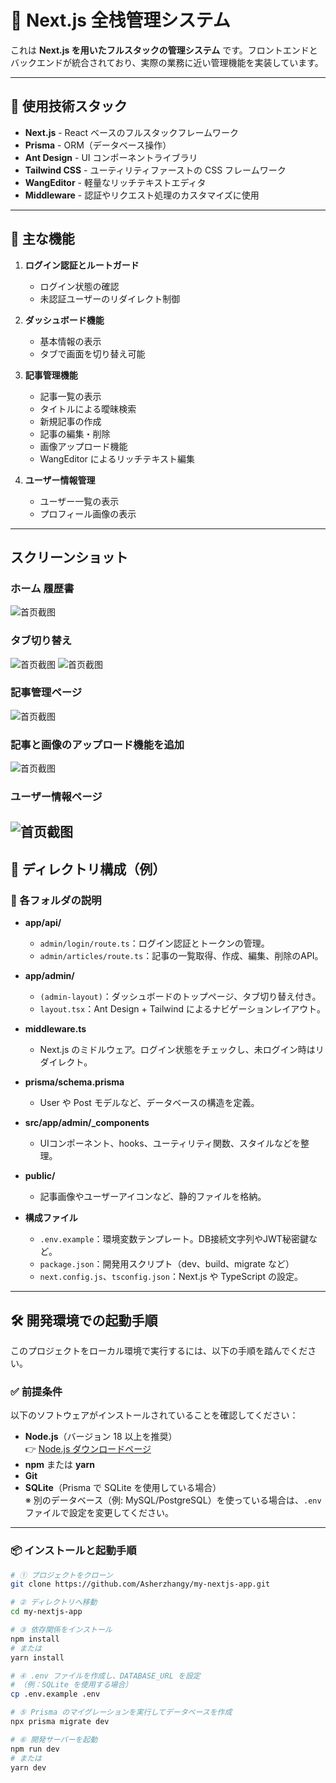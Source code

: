 
# 📝 Next.js 全栈管理システム

これは **Next.js を用いたフルスタックの管理システム** です。フロントエンドとバックエンドが統合されており、実際の業務に近い管理機能を実装しています。

---

## 🚀 使用技術スタック

- **Next.js** - React ベースのフルスタックフレームワーク  
- **Prisma** - ORM（データベース操作）  
- **Ant Design** - UI コンポーネントライブラリ  
- **Tailwind CSS** - ユーティリティファーストの CSS フレームワーク  
- **WangEditor** - 軽量なリッチテキストエディタ  
- **Middleware** - 認証やリクエスト処理のカスタマイズに使用

---

## 🔧 主な機能

1. **ログイン認証とルートガード**  
   - ログイン状態の確認  
   - 未認証ユーザーのリダイレクト制御

2. **ダッシュボード機能**  
   - 基本情報の表示  
   - タブで画面を切り替え可能

3. **記事管理機能**  
   - 記事一覧の表示  
   - タイトルによる曖昧検索  
   - 新規記事の作成  
   - 記事の編集・削除  
   - 画像アップロード機能  
   - WangEditor によるリッチテキスト編集

4. **ユーザー情報管理**  
   - ユーザー一覧の表示  
   - プロフィール画像の表示

---
## スクリーンショット    
### ホーム 履歴書
![首页截图](/public/shouye1.png)

### タブ切り替え
![首页截图](/public/shouye2.png)
![首页截图](/public/shouye3.png)
### 記事管理ページ
![首页截图](/public/shouye4.png)
### 記事と画像のアップロード機能を追加
![首页截图](/public/shouye5.png)
### ユーザー情報ページ
![首页截图](/public/shouye6.png)
---

## 📂 ディレクトリ構成（例）

### 📘 各フォルダの説明

- **app/api/**  
  - `admin/login/route.ts`：ログイン認証とトークンの管理。  
  - `admin/articles/route.ts`：記事の一覧取得、作成、編集、削除のAPI。  

- **app/admin/**  
  - `(admin-layout)`：ダッシュボードのトップページ、タブ切り替え付き。  
  - `layout.tsx`：Ant Design + Tailwind によるナビゲーションレイアウト。

- **middleware.ts**  
  - Next.js のミドルウェア。ログイン状態をチェックし、未ログイン時はリダイレクト。

- **prisma/schema.prisma**  
  - User や Post モデルなど、データベースの構造を定義。

- **src/app/admin/_components**  
  - UIコンポーネント、hooks、ユーティリティ関数、スタイルなどを整理。

- **public/**  
  - 記事画像やユーザーアイコンなど、静的ファイルを格納。

- **構成ファイル**  
  - `.env.example`：環境変数テンプレート。DB接続文字列やJWT秘密鍵など。  
  - `package.json`：開発用スクリプト（dev、build、migrate など）  
  - `next.config.js`、`tsconfig.json`：Next.js や TypeScript の設定。

---




## 🛠️ 開発環境での起動手順

このプロジェクトをローカル環境で実行するには、以下の手順を踏んでください。

### ✅ 前提条件

以下のソフトウェアがインストールされていることを確認してください：

- **Node.js**（バージョン 18 以上を推奨）  
  👉 [Node.js ダウンロードページ](https://nodejs.org/ja/)
- **npm** または **yarn**  
- **Git**
- **SQLite**（Prisma で SQLite を使用している場合）  
  ※ 別のデータベース（例: MySQL/PostgreSQL）を使っている場合は、`.env` ファイルで設定を変更してください。

---

### 📦 インストールと起動手順

```bash
# ① プロジェクトをクローン
git clone https://github.com/Asherzhangy/my-nextjs-app.git

# ② ディレクトリへ移動
cd my-nextjs-app

# ③ 依存関係をインストール
npm install
# または
yarn install

# ④ .env ファイルを作成し、DATABASE_URL を設定
# （例：SQLite を使用する場合）
cp .env.example .env

# ⑤ Prisma のマイグレーションを実行してデータベースを作成
npx prisma migrate dev

# ⑥ 開発サーバーを起動
npm run dev
# または
yarn dev


